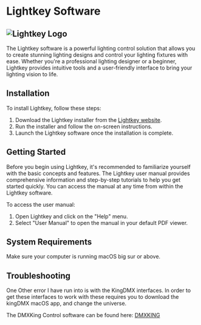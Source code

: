 # Lightkey Software
![Lightkey Logo](/path/to/lightkey_logo.png)
---

The Lightkey software is a powerful lighting control solution that allows you to create stunning lighting designs and control your lighting fixtures with ease. Whether you're a professional lighting designer or a beginner, Lightkey provides intuitive tools and a user-friendly interface to bring your lighting vision to life.

## Installation
To install Lightkey, follow these steps:

1. Download the Lightkey installer from the [Lightkey website](https://www.lightkeyapp.com).
2. Run the installer and follow the on-screen instructions.
3. Launch the Lightkey software once the installation is complete.

## Getting Started
Before you begin using Lightkey, it's recommended to familiarize yourself with the basic concepts and features. The Lightkey user manual provides comprehensive information and step-by-step tutorials to help you get started quickly. You can access the manual at any time from within the Lightkey software.

To access the user manual:

1. Open Lightkey and click on the "Help" menu.
2. Select "User Manual" to open the manual in your default PDF viewer.

## System Requirements
Make sure your computer is running macOS big sur or above.

## Troubleshooting


One Other error I have run into is with the KingDMX interfaces. In order to get these interfaces to work with these requires you to download the kingDMX macOS app, and change the universe.

The DMXKing Control software can be found here: [DMXKING](https://dmxking.com/control-software)

